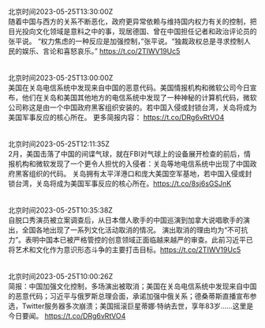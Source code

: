 北京时间2023-05-25T13:30:00Z<br>随着中国与西方的关系不断恶化，政府更异常依赖与维持国内权力有关的控制，把目光投向文化领域是意料之中的事，现居德国、曾在中国担任记者和政治评论员的张平说。
“权力焦虑的一种反应是加强控制，”张平说。“独裁政权总是寻求控制人民的娱乐、言论和喜怒哀乐。” https://t.co/2TIWV19Uc5<br><br><br>北京时间2023-05-25T13:00:00Z<br>美国在关岛电信系统中发现来自中国的恶意代码。美国情报机构和微软公司今日宣布，他们在关岛和美国其他地方的电信系统中发现了一种神秘的计算机代码，微软公司称这是由一个中国政府黑客组织安装的。若中国入侵或封锁台湾，关岛将成为美国军事反应的核心所在。
更多简报内容： https://t.co/DRg6vRtVO4<br><br><br>北京时间2023-05-25T12:11:35Z<br>2月，美国击落了中国的间谍气球，就在FBI对气球上的设备展开检查的前后，情报机构和微软发现了一个更令人担忧的入侵者：关岛等地电信系统中出现了中国政府黑客组织的代码。
关岛拥有太平洋港口和庞大美国空军基地，若中国入侵或封锁台湾，关岛将成为美国军事反应的核心所在。https://t.co/8sj6sGSJnK<br><br><br>北京时间2023-05-25T10:35:38Z<br>自脱口秀演员被立案调查后，从日本僧人歌手的中国巡演到加拿大说唱歌手的演出，全国各地出现了一系列文化活动取消的情况。
演出取消的理由均为“不可抗力”。表明中国本已被严格管控的创意领域正面临越来越严的审查。此前习近平已将艺术和文化作为意识形态斗争的主要打击目标。https://t.co/2TIWV19Uc5<br><br><br>北京时间2023-05-25T10:00:26Z<br>简报：中国加强文化控制，多场演出被取消；美国在关岛电信系统中发现来自中国的恶意代码；习近平与俄罗斯总理会面，承诺加强中俄关系；德桑蒂斯直播宣布参选，Twitter服务器多次崩溃；美国摇滚巨星蒂娜·特纳去世，享年83岁……这里是今日要闻。
https://t.co/DRg6vRtVO4<br><br><br>